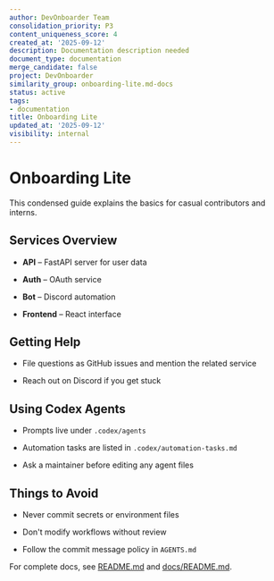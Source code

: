 ```yaml
---
author: DevOnboarder Team
consolidation_priority: P3
content_uniqueness_score: 4
created_at: '2025-09-12'
description: Documentation description needed
document_type: documentation
merge_candidate: false
project: DevOnboarder
similarity_group: onboarding-lite.md-docs
status: active
tags:
- documentation
title: Onboarding Lite
updated_at: '2025-09-12'
visibility: internal
---
```


# Onboarding Lite

This condensed guide explains the basics for casual contributors and interns.

## Services Overview

- **API** – FastAPI server for user data

- **Auth** – OAuth service

- **Bot** – Discord automation

- **Frontend** – React interface

## Getting Help

- File questions as GitHub issues and mention the related service

- Reach out on Discord if you get stuck

## Using Codex Agents

- Prompts live under `.codex/agents`

- Automation tasks are listed in `.codex/automation-tasks.md`

- Ask a maintainer before editing any agent files

## Things to Avoid

- Never commit secrets or environment files

- Don't modify workflows without review

- Follow the commit message policy in `AGENTS.md`

For complete docs, see [README.md](../README.md) and [docs/README.md](README.md).
